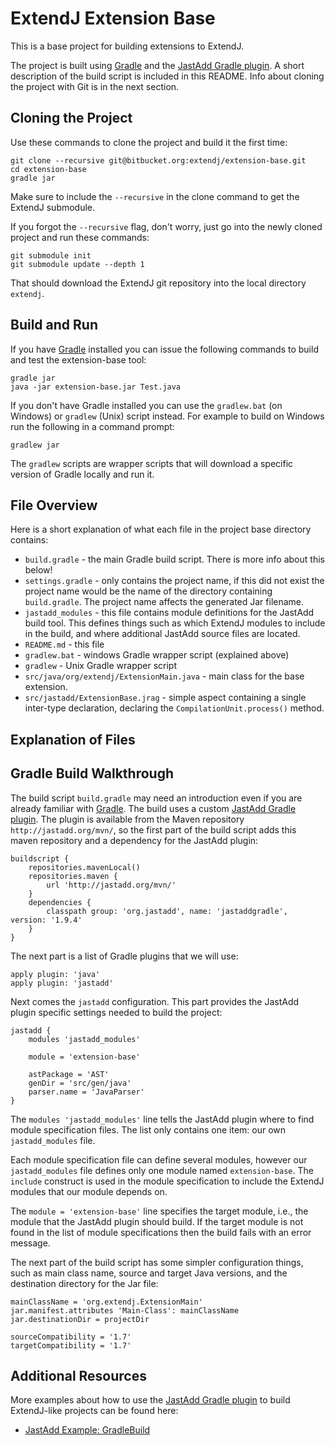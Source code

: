 ExtendJ Extension Base
======================

This is a base project for building extensions to ExtendJ.

The project is built using [Gradle][1] and the [JastAdd Gradle plugin][2]. A
short description of the build script is included in this README. Info about
cloning the project with Git is in the next section.

Cloning the Project
-------------------

Use these commands to clone the project and build it the first time:

    git clone --recursive git@bitbucket.org:extendj/extension-base.git
    cd extension-base
    gradle jar

Make sure to include the `--recursive` in the clone command to get the ExtendJ
submodule.

If you forgot the `--recursive` flag, don't worry, just go into the newly cloned
project and run these commands:

    git submodule init
    git submodule update --depth 1

That should download the ExtendJ git repository into the local directory `extendj`.

Build and Run
-------------

If you have [Gradle][1] installed you can issue the following commands to
build and test the extension-base tool:

    gradle jar
    java -jar extension-base.jar Test.java


If you don't have Gradle installed you can use the `gradlew.bat` (on Windows)
or `gradlew` (Unix) script instead. For example to build on Windows run the
following in a command prompt:

    gradlew jar

The `gradlew` scripts are wrapper scripts that will download a specific version
of Gradle locally and run it.

File Overview
-------------

Here is a short explanation of what each file in the project base directory contains:

* `build.gradle` - the main Gradle build script. There is more info about this below!
* `settings.gradle` - only contains the project name, if this did not exist the
  project name would be the name of the directory containing `build.gradle`.
The project name affects the generated Jar filename.
*  `jastadd_modules` - this file contains module definitions for the JastAdd build tool. This
  defines things such as which ExtendJ modules to include in the build, and where
additional JastAdd source files are located.
* `README.md` - this file
* `gradlew.bat` - windows Gradle wrapper script (explained above)
* `gradlew` - Unix Gradle wrapper script
* `src/java/org/extendj/ExtensionMain.java` - main class for the base extension.
* `src/jastadd/ExtensionBase.jrag` - simple aspect containing a single inter-type declaration,
  declaring the `CompilationUnit.process()` method.

Explanation of Files
--------------------


Gradle Build Walkthrough
------------------------

The build script `build.gradle` may need an introduction even if you are already familiar with
[Gradle][1]. The build uses a custom [JastAdd Gradle plugin][2]. The plugin is available from the
Maven repository `http://jastadd.org/mvn/`, so the first part of the build script adds this
maven repository and a dependency for the JastAdd plugin:

    buildscript {
        repositories.mavenLocal()
        repositories.maven {
            url 'http://jastadd.org/mvn/'
        }
        dependencies {
            classpath group: 'org.jastadd', name: 'jastaddgradle', version: '1.9.4'
        }
    }

The next part is a list of Gradle plugins that we will use:

    apply plugin: 'java'
    apply plugin: 'jastadd'

Next comes the `jastadd` configuration. This part provides the JastAdd plugin
specific settings needed to build the project:


    jastadd {
        modules 'jastadd_modules'

        module = 'extension-base'

        astPackage = 'AST'
        genDir = 'src/gen/java'
        parser.name = 'JavaParser'
    }

The `modules 'jastadd_modules'` line tells the JastAdd plugin where to find
module specification files. The list only contains one item: our own
`jastadd_modules` file.

Each module specification file can define several modules, however our
`jastadd_modules` file defines only one module named `extension-base`.  The
`include` construct is used in the module specification to include the ExtendJ
modules that our module depends on.

The `module = 'extension-base'` line specifies the target module, i.e., the module
that the JastAdd plugin should build. If the target module is not found in
the list of module specifications then the build fails with an error message.

The next part of the build script has some simpler configuration things, such
as main class name, source and target Java versions, and the destination
directory for the Jar file:

    mainClassName = 'org.extendj.ExtensionMain'
    jar.manifest.attributes 'Main-Class': mainClassName
    jar.destinationDir = projectDir

    sourceCompatibility = '1.7'
    targetCompatibility = '1.7'

Additional Resources
--------------------

More examples about how to use the [JastAdd Gradle plugin][2] to build ExtendJ-like projects can be found here:

* [JastAdd Example: GradleBuild](http://jastadd.org/web/examples.php?example=GradleBuild)

[1]:https://gradle.org/
[2]:https://bitbucket.org/joqvist/jastaddgradle/overview
